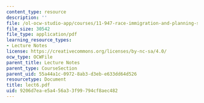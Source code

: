 ```yaml
---
content_type: resource
description: ''
file: /ol-ocw-studio-app/courses/11-947-race-immigration-and-planning-spring-2005/9206d7eae5a456a33f99794cf8aec482_lect6.pdf
file_size: 30542
file_type: application/pdf
learning_resource_types:
- Lecture Notes
license: https://creativecommons.org/licenses/by-nc-sa/4.0/
ocw_type: OCWFile
parent_title: Lecture Notes
parent_type: CourseSection
parent_uid: 55a44a1c-0972-8ab3-d3eb-e633dd64d526
resourcetype: Document
title: lect6.pdf
uid: 9206d7ea-e5a4-56a3-3f99-794cf8aec482
---
```

